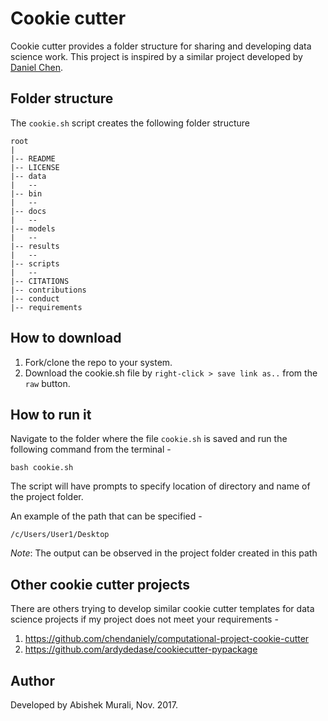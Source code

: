 # Cookie cutter

Cookie cutter provides a folder structure for sharing and developing data science work. This project is inspired by a similar project developed by [Daniel Chen](https://github.com/chendaniely/computational-przoject-cookie-cutter).

## Folder structure

The ```cookie.sh``` script creates the following folder structure

```
root
|
|-- README
|-- LICENSE
|-- data
|   --
|-- bin
|   --
|-- docs
|   --  
|-- models
|   --
|-- results
|   --
|-- scripts
|   --
|-- CITATIONS
|-- contributions
|-- conduct
|-- requirements
```

## How to download

1. Fork/clone the repo to your system.
2. Download the cookie.sh file by ```right-click > save link as..``` from the ```raw``` button.

## How to run it

Navigate to the folder where the file ```cookie.sh``` is saved and run the following command from the terminal -

```bash cookie.sh```

The script will have prompts to specify location of directory and name of the project folder.

An example of the path that can be specified -

```/c/Users/User1/Desktop```

*Note*: The output can be observed in the project folder created in this path

## Other cookie cutter projects

There are others trying to develop similar cookie cutter templates for data science projects if my project does not meet your requirements -

1. https://github.com/chendaniely/computational-project-cookie-cutter
2. https://github.com/ardydedase/cookiecutter-pypackage

## Author

Developed by Abishek Murali, Nov. 2017.
